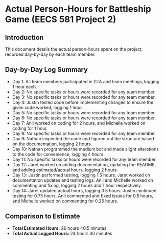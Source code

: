 # Actual Person-Hours for Battleship Game (EECS 581 Project 2)

## Introduction

This document details the actual person-hours spent on the project, recorded day-by-day by each team member.

## Day-by-Day Log Summary

-   Day 1: All team members participated in GTA and team meetings, logging 1 hour each.
-   Day 2: No specific tasks or hours were recorded for any team member.
-   Day 3: No specific tasks or hours were recorded for any team member.
-   Day 4: Justin tested code before implementing changes to ensure the given code worked, logging 1 hour.
-   Day 5: No specific tasks or hours were recorded for any team member.
-   Day 6: No specific tasks or hours were recorded for any team member.
-   Day 7: Anil worked on coding for 2 hours, and Michelle worked on coding for 1 hour.
-	Day 8: No specific tasks or hours were recorded for any team member.
-	Day 9: Nathan inspected the code and figured out the structure based on the documentation, logging 2 hours.
-	Day 10: Nathan programmed the medium bot and made slight alterations to the code for convenience, logging 4 hours.
-	Day 11: No specific tasks or hours were recorded for any team member.
-	Day 12: Jaret worked on adding documentation, updating the README, and adding estimated/actual hours, logging 2 hours.
-	Day 13: Justin performed testing, logging 1.5 hours. Jaret worked on documentation updates and testing logs. Anil and Michelle worked on commenting and fixing, logging 2 hours and 1 hour respectively.
-	Day 14: Jaret updated actual hours, logging 0.5 hours. Justin continued testing for 0.75 hours. Anil commented and fixed issues for 0.5 hours, and Michelle worked on commenting for 0.25 hours.

## Comparison to Estimate

-   **Total Estimated Hours:** 26 hours 40.5 minutes
-   **Total Actual Logged Hours:** 24 hours 30 minutes
